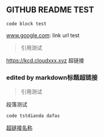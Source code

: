 ## GITHUB README TEST

```markdown
code block test
```

www.google.com: link url test

> 引用测试
>

[^脚注测试]: 脚注测试描述

https://kcd.cloudxxx.xyz 超链接

### edited by markdown标题超链接

> 引用测试

段落测试 

`code tstdianda dafas`

[超链接名称](www.google.com)

<!--zhushi-->

[www.google.com]: www.googe.com	"连接引用"
[name]: www.google.com	"title"

